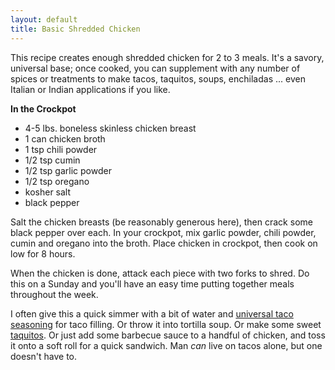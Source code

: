 ```yaml
---
layout: default
title: Basic Shredded Chicken
---
```


This recipe creates enough shredded chicken for 2 to 3 meals. It's a savory, universal base; once cooked, you can supplement with any number of spices or treatments to make tacos, taquitos, soups, enchiladas ... even Italian or Indian applications if you like.

__In the Crockpot__

* 4-5 lbs. boneless skinless chicken breast
* 1 can chicken broth
* 1 tsp chili powder
* 1/2 tsp cumin
* 1/2 tsp garlic powder
* 1/2 tsp oregano
* kosher salt
* black pepper

Salt the chicken breasts (be reasonably generous here), then crack some black pepper over each. In your crockpot, mix garlic powder, chili powder, cumin and oregano into the broth. Place chicken in crockpot, then cook on low for 8 hours.

When the chicken is done, attack each piece with two forks to shred. Do this on a Sunday and you'll have an easy time putting together meals throughout the week.

I often give this a quick simmer with a bit of water and [universal taco seasoning](/seasonings/universal_taco_seasoning.html) for taco filling. Or throw it into tortilla soup. Or make some sweet [taquitos](/like_tacos/baked_taquitos.html). Or just add some barbecue sauce to a handful of chicken, and toss it onto a soft roll for a quick sandwich. Man *can* live on tacos alone, but one doesn't have to.
